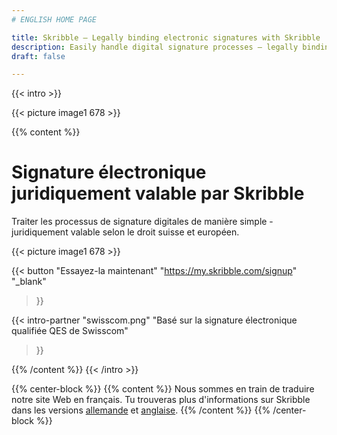 ```yaml
---
# ENGLISH HOME PAGE

title: Skribble – Legally binding electronic signatures with Skribble
description: Easily handle digital signature processes – legally binding in accordance with Swiss & EU law.
draft: false

---
```


[//]: # (--------------------------------------------------------------------------------------------------------------)

{{< intro >}}
<div class="hide-for-mobile">
  {{< picture image1 678 >}}
</div>

{{% content %}}
# Signature électronique juridiquement valable par Skribble
Traiter les processus de signature digitales de manière simple - juridiquement valable selon le droit suisse et européen.

<div class="hide-for-desktop">
  {{< picture image1 678 >}}
</div>

{{< button
  "Essayez-la maintenant"
  "https://my.skribble.com/signup"
  "_blank"
>}}

{{< intro-partner
  "swisscom.png"
  "Basé sur la signature électronique qualifiée QES de Swisscom"
>}}

{{% /content %}}
{{< /intro >}}

{{% center-block %}}
{{% content %}}
Nous sommes en train de traduire notre site Web en français. Tu trouveras plus d'informations sur Skribble dans les versions <a href="https://www.skribble.com/de/">allemande</a> et <a href="https://www.skribble.com/">anglaise</a>.
{{% /content %}}
{{% /center-block %}}
